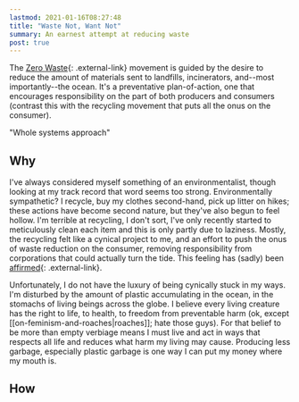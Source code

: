 ```yaml
---
lastmod: 2021-01-16T08:27:48
title: "Waste Not, Want Not"
summary: An earnest attempt at reducing waste
post: true
---
```


The [Zero Waste](https://en.wikipedia.org/wiki/Zero_waste){: .external-link} movement is guided by the desire to reduce the amount of materials sent to landfills, incinerators, and--most importantly--the ocean. It's a preventative plan-of-action, one that encourages responsibility on the part of both producers and consumers (contrast this with the recycling movement that puts all the onus on the consumer). 

"Whole systems approach"

## Why
I've always considered myself something of an environmentalist, though looking at my track record that word seems too strong. Environmentally sympathetic? I recycle, buy my clothes second-hand, pick up litter on hikes; these actions have become second nature, but they've also begun to feel hollow. I'm terrible at recycling, I don't sort, I've only recently started to meticulously clean each item and this is only partly due to laziness. Mostly, the recycling felt like a cynical project to me, and an effort to push the onus of waste reduction on the consumer, removing responsibility from corporations that could actually turn the tide. This feeling has (sadly) been [affirmed](https://www.npr.org/2020/09/11/897692090/how-big-oil-misled-the-public-into-believing-plastic-would-be-recycled){: .external-link}.

Unfortunately, I do not have the luxury of being cynically stuck in my ways. I'm disturbed by the amount of plastic accumulating in the ocean, in the stomachs of living beings across the globe. I believe every living creature has the right to life, to health, to freedom from preventable harm (ok, except [[on-feminism-and-roaches|roaches]]; hate those guys). For that belief to be more than empty verbiage means I must live and act in ways that respects all life and reduces what harm my living may cause. Producing less garbage, especially plastic garbage is one way I can put my money where my mouth is.

## How
